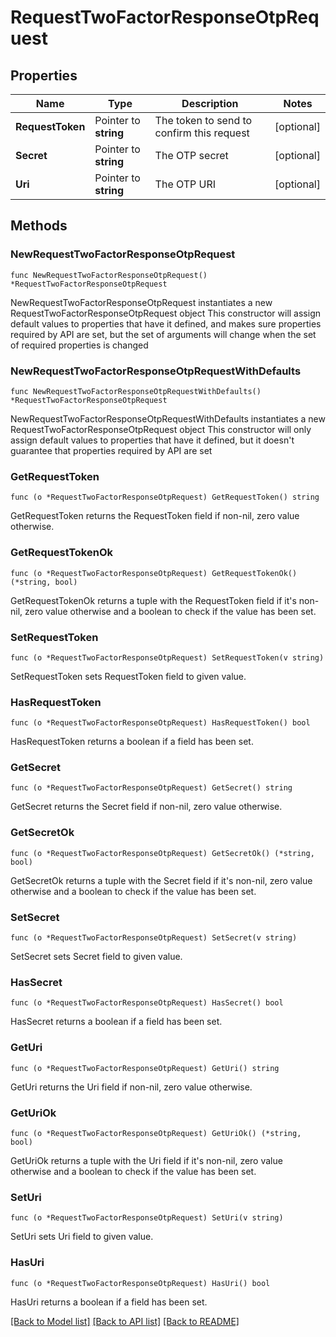 # RequestTwoFactorResponseOtpRequest

## Properties

Name | Type | Description | Notes
------------ | ------------- | ------------- | -------------
**RequestToken** | Pointer to **string** | The token to send to confirm this request | [optional] 
**Secret** | Pointer to **string** | The OTP secret | [optional] 
**Uri** | Pointer to **string** | The OTP URI | [optional] 

## Methods

### NewRequestTwoFactorResponseOtpRequest

`func NewRequestTwoFactorResponseOtpRequest() *RequestTwoFactorResponseOtpRequest`

NewRequestTwoFactorResponseOtpRequest instantiates a new RequestTwoFactorResponseOtpRequest object
This constructor will assign default values to properties that have it defined,
and makes sure properties required by API are set, but the set of arguments
will change when the set of required properties is changed

### NewRequestTwoFactorResponseOtpRequestWithDefaults

`func NewRequestTwoFactorResponseOtpRequestWithDefaults() *RequestTwoFactorResponseOtpRequest`

NewRequestTwoFactorResponseOtpRequestWithDefaults instantiates a new RequestTwoFactorResponseOtpRequest object
This constructor will only assign default values to properties that have it defined,
but it doesn't guarantee that properties required by API are set

### GetRequestToken

`func (o *RequestTwoFactorResponseOtpRequest) GetRequestToken() string`

GetRequestToken returns the RequestToken field if non-nil, zero value otherwise.

### GetRequestTokenOk

`func (o *RequestTwoFactorResponseOtpRequest) GetRequestTokenOk() (*string, bool)`

GetRequestTokenOk returns a tuple with the RequestToken field if it's non-nil, zero value otherwise
and a boolean to check if the value has been set.

### SetRequestToken

`func (o *RequestTwoFactorResponseOtpRequest) SetRequestToken(v string)`

SetRequestToken sets RequestToken field to given value.

### HasRequestToken

`func (o *RequestTwoFactorResponseOtpRequest) HasRequestToken() bool`

HasRequestToken returns a boolean if a field has been set.

### GetSecret

`func (o *RequestTwoFactorResponseOtpRequest) GetSecret() string`

GetSecret returns the Secret field if non-nil, zero value otherwise.

### GetSecretOk

`func (o *RequestTwoFactorResponseOtpRequest) GetSecretOk() (*string, bool)`

GetSecretOk returns a tuple with the Secret field if it's non-nil, zero value otherwise
and a boolean to check if the value has been set.

### SetSecret

`func (o *RequestTwoFactorResponseOtpRequest) SetSecret(v string)`

SetSecret sets Secret field to given value.

### HasSecret

`func (o *RequestTwoFactorResponseOtpRequest) HasSecret() bool`

HasSecret returns a boolean if a field has been set.

### GetUri

`func (o *RequestTwoFactorResponseOtpRequest) GetUri() string`

GetUri returns the Uri field if non-nil, zero value otherwise.

### GetUriOk

`func (o *RequestTwoFactorResponseOtpRequest) GetUriOk() (*string, bool)`

GetUriOk returns a tuple with the Uri field if it's non-nil, zero value otherwise
and a boolean to check if the value has been set.

### SetUri

`func (o *RequestTwoFactorResponseOtpRequest) SetUri(v string)`

SetUri sets Uri field to given value.

### HasUri

`func (o *RequestTwoFactorResponseOtpRequest) HasUri() bool`

HasUri returns a boolean if a field has been set.


[[Back to Model list]](../README.md#documentation-for-models) [[Back to API list]](../README.md#documentation-for-api-endpoints) [[Back to README]](../README.md)


